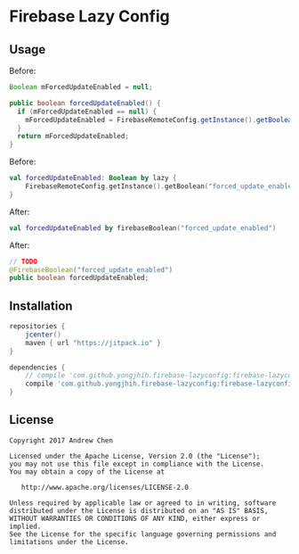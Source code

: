 # Firebase Lazy Config

## Usage

Before:

```java
Boolean mForcedUpdateEnabled = null;

public boolean forcedUpdateEnabled() {
  if (mForcedUpdateEnabled == null) {
    mForcedUpdateEnabled = FirebaseRemoteConfig.getInstance().getBoolean("forced_update_enabled");
  }
  return mForcedUpdateEnabled;
}
```

Before:

```kotlin
val forcedUpdateEnabled: Boolean by lazy {
    FirebaseRemoteConfig.getInstance().getBoolean("forced_update_enabled")
}
```

After:

```kotlin
val forcedUpdateEnabled by firebaseBoolean("forced_update_enabled")
```

After:

```java
// TODO
@FirebaseBoolean("forced_update_enabled")
public boolean forcedUpdateEnabled;
```

## Installation

```gradle
repositories {
    jcenter()
    maven { url "https://jitpack.io" }
}

dependencies {
    // compile 'com.github.yongjhih.firebase-lazyconfig:firebase-lazyconfig:0.0.1' comming
    compile 'com.github.yongjhih.firebase-lazyconfig:firebase-lazyconfig-kotlin:0.0.1'
}
```

## License


    Copyright 2017 Andrew Chen

    Licensed under the Apache License, Version 2.0 (the "License");
    you may not use this file except in compliance with the License.
    You may obtain a copy of the License at

       http://www.apache.org/licenses/LICENSE-2.0

    Unless required by applicable law or agreed to in writing, software
    distributed under the License is distributed on an "AS IS" BASIS,
    WITHOUT WARRANTIES OR CONDITIONS OF ANY KIND, either express or implied.
    See the License for the specific language governing permissions and
    limitations under the License.

